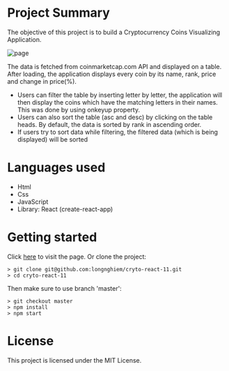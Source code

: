 # Project Summary
The objective of this project is to build a Cryptocurrency Coins Visualizing Application.

![page](https://user-images.githubusercontent.com/3630009/41337256-6bee23fa-6ef7-11e8-98e8-ab30422b7cb9.png)

The data is fetched from coinmarketcap.com API and displayed on a table. After loading, the application displays every coin
by its name, rank, price and change in price(%).
* Users can filter the table by inserting letter by letter, the application will then display the coins which have
the matching letters in their names. This was done by using onkeyup property.
* Users can also sort the table (asc and desc) by clicking on the table heads. By default, the data is sorted by rank in
ascending order.
* If users try to sort data while filtering, the filtered data (which is being displayed) will be sorted

# Languages used

* Html
* Css
* JavaScript
* Library: React (create-react-app)

# Getting started
Click [here](http://longnghiem.github.io/cryto-react-11) to visit the page.
Or clone the project:
```
> git clone git@github.com:longnghiem/cryto-react-11.git
> cd cryto-react-11
```
Then make sure to use branch 'master':
```
> git checkout master
> npm install
> npm start
```
# License
This project is licensed under the MIT License.
